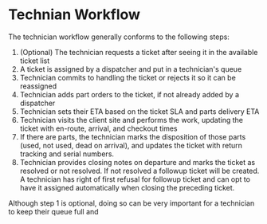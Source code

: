 # Technian Workflow

The technician workflow generally conforms to the following steps:

1. (Optional) The technician requests a ticket after seeing it in the available ticket list 
1. A ticket is assigned by a dispatcher and put in a technician's queue
1. Technician commits to handling the ticket or rejects it so it can be reassigned 
1. Technician adds part orders to the ticket, if not already added by a dispatcher
1. Technician sets their ETA based on the ticket SLA and parts delivery ETA
1. Technician visits the client site and performs the work, updating the ticket with en-route, arrival, and checkout times
1. If there are parts, the technician marks the disposition of those parts (used, not used, dead on arrival), and updates the ticket with return tracking and serial numbers.
1. Technician provides closing notes on departure and marks the ticket as resolved or not resolved. If not resolved a followup ticket will be created. A technician has right of first refusal for followup ticket and can opt to have it assigned automatically when closing the preceding ticket. 

Although step 1 is optional, doing so can be very important for a technician to keep their queue full and  
